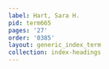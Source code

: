 ```yaml
---
label: Hart, Sara H.
pid: term665
pages: '27'
order: '0385'
layout: generic_index_term
collection: index-headings
---
```

